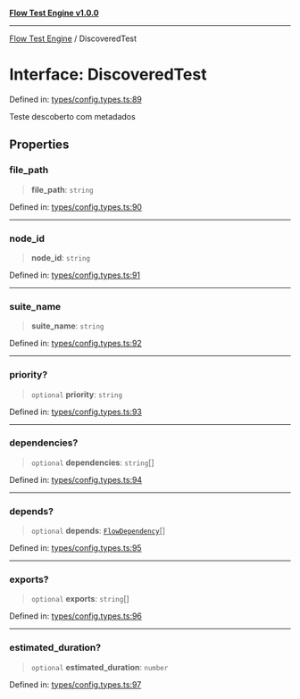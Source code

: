 [**Flow Test Engine v1.0.0**](../README.md)

***

[Flow Test Engine](../globals.md) / DiscoveredTest

# Interface: DiscoveredTest

Defined in: [types/config.types.ts:89](https://github.com/marcuspmd/flow-test/blob/c1e02fa49ac7e6bc58b50e23ea92679f9f2bcadb/src/types/config.types.ts#L89)

Teste descoberto com metadados

## Properties

### file\_path

> **file\_path**: `string`

Defined in: [types/config.types.ts:90](https://github.com/marcuspmd/flow-test/blob/c1e02fa49ac7e6bc58b50e23ea92679f9f2bcadb/src/types/config.types.ts#L90)

***

### node\_id

> **node\_id**: `string`

Defined in: [types/config.types.ts:91](https://github.com/marcuspmd/flow-test/blob/c1e02fa49ac7e6bc58b50e23ea92679f9f2bcadb/src/types/config.types.ts#L91)

***

### suite\_name

> **suite\_name**: `string`

Defined in: [types/config.types.ts:92](https://github.com/marcuspmd/flow-test/blob/c1e02fa49ac7e6bc58b50e23ea92679f9f2bcadb/src/types/config.types.ts#L92)

***

### priority?

> `optional` **priority**: `string`

Defined in: [types/config.types.ts:93](https://github.com/marcuspmd/flow-test/blob/c1e02fa49ac7e6bc58b50e23ea92679f9f2bcadb/src/types/config.types.ts#L93)

***

### dependencies?

> `optional` **dependencies**: `string`[]

Defined in: [types/config.types.ts:94](https://github.com/marcuspmd/flow-test/blob/c1e02fa49ac7e6bc58b50e23ea92679f9f2bcadb/src/types/config.types.ts#L94)

***

### depends?

> `optional` **depends**: [`FlowDependency`](FlowDependency.md)[]

Defined in: [types/config.types.ts:95](https://github.com/marcuspmd/flow-test/blob/c1e02fa49ac7e6bc58b50e23ea92679f9f2bcadb/src/types/config.types.ts#L95)

***

### exports?

> `optional` **exports**: `string`[]

Defined in: [types/config.types.ts:96](https://github.com/marcuspmd/flow-test/blob/c1e02fa49ac7e6bc58b50e23ea92679f9f2bcadb/src/types/config.types.ts#L96)

***

### estimated\_duration?

> `optional` **estimated\_duration**: `number`

Defined in: [types/config.types.ts:97](https://github.com/marcuspmd/flow-test/blob/c1e02fa49ac7e6bc58b50e23ea92679f9f2bcadb/src/types/config.types.ts#L97)
